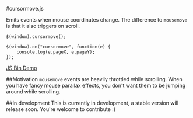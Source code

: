 #cursormove.js

Emits events when mouse coordinates change.
The difference to `mousemove` is that it also triggers on scroll.

```
$(window).cursormove();

$(window).on("cursormove", function(e) {
    console.log(e.pageX, e.pageY);
});
```

[JS Bin Demo](https://jsbin.com/cugedu/)
<!--
##Installation
`npm i cursormove --save`
-->
##Motivation
`mousemove` events are heavily throttled while scrolling.
When you have fancy mouse parallax effects, you don't want them to be jumping around while scrolling.

##In development
This is currently in development, a stable version will release soon.
You're welcome to contribute :)